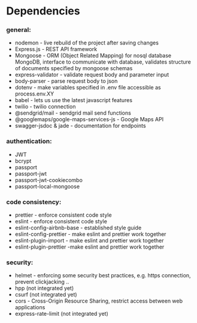 # Dependencies

### general: 
* nodemon - live rebuild of the project after saving changes
* Express.js - REST API framework
* Mongoose - ORM (Object Related Mapping) for nosql database MongoDB, interface to communicate with database, validates structure of documents specified by mongoose schemas
* express-validator - validate request body and parameter input
* body-parser - parse request body to json
* dotenv - make variables specified in .env file accessible as process.env.XY
* babel - lets us use the latest javascript features
* twilio - twilio connection
* @sendgrid/mail - sendgrid mail send functions
* @googlemaps/google-maps-services-js - Google Maps API
* swagger-jsdoc & jade - documentation for endpoints

### authentication:
* JWT
* bcrypt
* passport
* passport-jwt
* passport-jwt-cookiecombo
* passport-local-mongoose

### code consistency:
* prettier - enforce consistent code style
* eslint - enforce consistent code style
* eslint-config-airbnb-base - established style guide
* eslint-config-prettier - make eslint and prettier work together
* eslint-plugin-import - make eslint and prettier work together
* eslint-plugin-prettier -make eslint and prettier work together

### security:
* helmet - enforcing some security best practices, e.g. https connection, prevent clickjacking ..
* hpp (not integrated yet)
* csurf (not integrated yet)
* cors - Cross-Origin Resource Sharing, restrict access between web applications
* express-rate-limit (not integrated yet)
